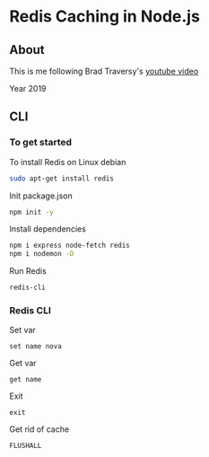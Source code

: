 # Redis Caching in Node.js

## About

This is me following Brad Traversy's [youtube video](https://youtu.be/oaJq1mQ3dFI)

Year 2019

## CLI

### To get started

To install Redis on Linux debian

```zsh
sudo apt-get install redis
```

Init package.json

```zsh
npm init -y
```

Install dependencies

```zsh
npm i express node-fetch redis
npm i nodemon -D
```

Run Redis

```zsh
redis-cli
```

### Redis CLI

Set var

```redis
set name nova
```

Get var

```redis
get name
```

Exit

```redis
exit
```

Get rid of cache

```redis
FLUSHALL
```

